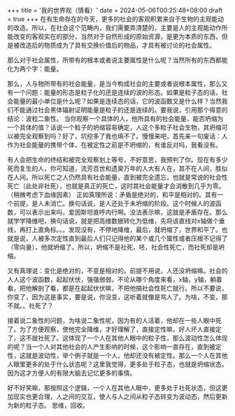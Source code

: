 +++
title = '我的世界观（慎看）'
date = 2024-05-06T00:25:48+08:00
draft = true
+++
在有生命存在的今天，更多的社会的客观积累来自于生物的主观能动的改造。所以，在社会这个范畴内，我们需要弄清楚的，主要是人的主观能动作所能改变的客观实在的部分，当然对于自然形成的原始资源，是更为本质的东西，但是被改造后的物质成为了具有交换价值后的物品，才具有被讨论的社会属性。

那么对于社会属性，所带有的根本或者说主要属性是什么呢？当然所有的东西都能化为两个字：能量。

那么，人与物所带有的社会能量，是当今构成社会的主要或者说根本属性，那么又有一个问题：能量的形态是粒子化的还是连续的波的形态。如果是粒子态的话，社会能量的最小单位是什么呢？如果是连续态的话，它的波函数又是什么样？当然我们不能通过社会黑体辐射证明能量是粒子的还是连续的。要我说，引用那个得意的结论：波粒二象性。
当你观察一个具体的人，他所具有的社会能量，能否坍缩为一个具体的值？话说一个粒子的坍缩容易确定，人这个多粒子社会生物，其坍缩可以被完全观察到吗？好了，坑挖多了我也填不了。慢慢来吧，首先来一句废话：人作为社会能量的携带个体，在被定性之前是不坍缩的，有谁反对吗，我看没有。

有人会把生命的终结和被完全观察划上等号，不好意思，我预判了你。现在有多少死而复生的人，你可知道，流芳百世和遗臭万年的人大有人在，其不在人间，胜似在人间。所以死亡之人仍然具有社会能量，直到被完全遗忘，也就是常说的社会性死亡（此处非社死），也就是真正的死亡，这时其社会能量才会消散到几乎为零。（稍微考虑下血缘因素）
正如真理所说：矛盾是绝对的，和平是相对的。其有一个前提，是人未消亡。换句话说，是人还处于未坍缩的阶段。这个时候人的波函数，可以表示出来吗，爱因斯坦直呼内行啊。没法表示嘛，这就是矛盾存在。那么就学学降维吧，换句话说，就是把高维数据转化为低维，先将该直线对x轴做个垂线，再打上直角标。。。发现没有，不停地降维，最后，就坍缩了，世界和平了。也就是说，人被多次定性直到最后人们只记得他的某个或几个属性或者压根不记得了（零向量），他就坍缩了。所以，坍缩不是社死，呸，社会性死亡，而社死却是坍缩。

又有真理说：变化是绝对的，不变是相对的。前提不用说，人还没坍缩嘛。社会的人人这个波函数，起起伏伏，强强弱弱，不论从哪个角度来看，x轴，y轴，躺着看，把他解剖了看，都是在起起伏伏嘛，不把他搞社会性死亡就行。所以不要说，你变了，因为这是事实，要是说，你没变，这听着就像是骂人了。为啥，不变，那不就。。社死了？

接着说二象性的问题，为啥说二象性呢，因为有的人活着，他却在一些人眼中死了。为了方便观察，使他完全降维，才好理解了，直接定性嘛，好人坏人直接定了，这不就社死了。这体现了一个人在其他人眼中的粒子性，那么波动性怎么体现的呢？当一个人对其他社会的人产生影响的时候，这个影响一直存在，直到被定性，这就是波动性，举个例子就是一个人，他却还没有被定性。那么一个人在其他人眼里更多的处于什么状态呢？这里我觉得，更多处于粒子态，也就是坍缩状态。因为这才方便人的有限大脑去记忆更多的事情。

好不好笑嘛，那按照这个逻辑，一个人在其他人眼中，更多处于社死状态，但这更加现实也更合理，人之间的交互，使人与人之间从粒子态转变为波动态，然后更新为新的粒子态。
思维，回收。
